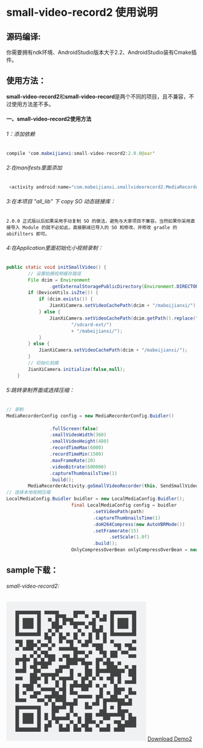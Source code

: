 # small-video-record2 使用说明

## 源码编译:
你需要拥有ndk环境、AndroidStudio版本大于2.2、AndroidStudio装有Cmake插件。

## 使用方法：
**small-video-record2**和**small-video-record**是两个不同的项目，且不兼容，不过使用方法差不多。
#### 一、small-video-record2使用方法
###### 1：添加依赖
```java
compile 'com.mabeijianxi:small-video-record2:2.0.0@aar'
```
###### 2:在manifests里面添加
```java
 <activity android:name="com.mabeijianxi.smallvideorecord2.MediaRecorderActivity"/>
```
###### 3:在本项目 "all_lib" 下 copy SO 动态链接库：
```
2.0.0 正式版以后如果采用手动复制 SO 的做法，避免与大家项目不兼容。当然如果你采用直接导入 Module 的就不必如此，直接删减已导入的 SO 和修改，并修改 gradle 的 abiFilters 即可。
```
###### 4:在Application里面初始化小视频录制：
```java
public static void initSmallVideo() {
        // 设置拍摄视频缓存路径
        File dcim = Environment
                .getExternalStoragePublicDirectory(Environment.DIRECTORY_DCIM);
        if (DeviceUtils.isZte()) {
            if (dcim.exists()) {
                JianXiCamera.setVideoCachePath(dcim + "/mabeijianxi/");
            } else {
                JianXiCamera.setVideoCachePath(dcim.getPath().replace("/sdcard/",
                        "/sdcard-ext/")
                        + "/mabeijianxi/");
            }
        } else {
            JianXiCamera.setVideoCachePath(dcim + "/mabeijianxi/");
        }
        // 初始化拍摄
        JianXiCamera.initialize(false,null);
    }
```
###### 5:跳转录制界面或选择压缩：
```java
// 录制
MediaRecorderConfig config = new MediaRecorderConfig.Buidler()
		
                .fullScreen(false)
                .smallVideoWidth(360)
                .smallVideoHeight(480)
                .recordTimeMax(6000)
                .recordTimeMin(1500)
                .maxFrameRate(20)
                .videoBitrate(600000)
                .captureThumbnailsTime(1)
                .build();
        MediaRecorderActivity.goSmallVideoRecorder(this, SendSmallVideoActivity.class.getName(), config);
// 选择本地视频压缩
LocalMediaConfig.Buidler buidler = new LocalMediaConfig.Buidler();
                        final LocalMediaConfig config = buidler
                                .setVideoPath(path)
                                .captureThumbnailsTime(1)
                                .doH264Compress(new AutoVBRMode())
                                .setFramerate(15)
									  .setScale(1.0f)
                                .build();
                        OnlyCompressOverBean onlyCompressOverBean = new LocalMediaCompress(config).startCompress();	
```


## sample下载：
###### small-video-record2:
![sample](https://github.com/mabeijianxi/small-video-record/blob/master/image/sample2.png)
[Download Demo2](https://fir.im/jianxiMediaRecord2)
